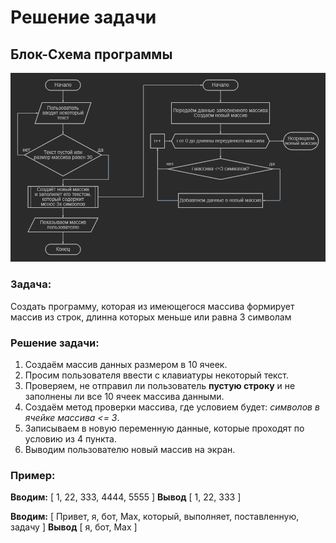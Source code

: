 # Решение задачи

## Блок-Схема программы
![Блок-Схема](Блок-Схема.png "Блок-Схема программы")

### Задача:
Создать программу, которая из имеющегося массива формирует массив из строк, длинна которых меньше или равна 3 символам

### Решение задачи:
1. Создаём массив данных размером в 10 ячеек.
2. Просим пользователя ввести с клавиатуры некоторый текст.
3. Проверяем, не отправил ли пользователь **пустую строку** и не заполнены ли все 10 ячеек массива данными.
4. Создаём метод проверки массива, где условием будет: *символов в ячейке массива <= 3*.
5. Записываем в новую переменную данные, которые проходят по условию из 4 пункта.
6. Выводим пользователю новый массив на экран.

### Пример:
**Вводим:** [ 1, 22, 333, 4444, 5555 ]
**Вывод** [ 1, 22, 333 ]

**Вводим:** [ Привет, я, бот, Max, который, выполняет, поставленную, задачу ]
**Вывод** [ я, бот, Max ]